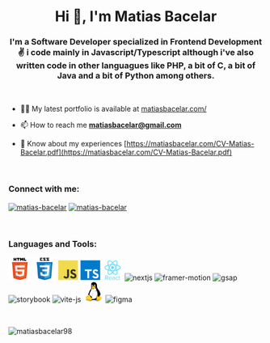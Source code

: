<h1 align="center">Hi 👋, I'm Matias Bacelar</h1>
<h3 align="center">I'm a Software Developer specialized in Frontend Development ✌ i code mainly in Javascript/Typescript although i've also written code in other languagues like PHP, a bit of C, a bit of Java and a bit of Python among others.</h3>

&nbsp;

- 👨‍💻 My latest portfolio is available at [matiasbacelar.com/](https://matiasbacelar.com/)

- 📫 How to reach me **matiasbacelar@gmail.com**

- 📄 Know about my experiences [https://matiasbacelar.com/CV-Matias-Bacelar.pdf](https://matiasbacelar.com/CV-Matias-Bacelar.pdf)

&nbsp;

<h3 align="left">Connect with me:</h3>
<p align="left">
<a href="https://linkedin.com/in/matias-bacelar" target="blank"><img align="center" src="https://raw.githubusercontent.com/rahuldkjain/github-profile-readme-generator/master/src/images/icons/Social/linked-in-alt.svg" alt="matias-bacelar" height="30" width="40" /></a>
<a href="mailto:matiasbacelar@gmail.com" target="blank"><img align="center" src="https://imgs.search.brave.com/8fYAauKuq8SXuo-255zjUeSLcXN4pJuwLXAnj7BK0cM/rs:fit:860:0:0:0/g:ce/aHR0cHM6Ly9tYWls/bWV0ZW9yLmNvbS9s/b2dvcy9hc3NldHMv/UE5HL0dtYWlsX0xv/Z29fMTI4cHgucG5n" alt="matias-bacelar" height="28" width="35" /></a>
</p>

&nbsp;

<h3 align="left">Languages and Tools:</h3>
<p align="left">
    <img
      src="https://raw.githubusercontent.com/devicons/devicon/master/icons/html5/html5-original-wordmark.svg"
      alt="html5"
      width="45"
      height="45"
    />
    <img
      src="https://raw.githubusercontent.com/devicons/devicon/master/icons/css3/css3-original-wordmark.svg"
      alt="css3"
      width="45"
      height="45"
    />
    <img
      src="https://raw.githubusercontent.com/devicons/devicon/master/icons/javascript/javascript-original.svg"
      alt="javascript"
      width="40"
      height="40"
    />
    <img
      src="https://raw.githubusercontent.com/devicons/devicon/master/icons/typescript/typescript-original.svg"
      alt="typescript"
      width="40"
      height="40"
    />
    <img
      src="https://raw.githubusercontent.com/devicons/devicon/master/icons/react/react-original-wordmark.svg"
      alt="react"
      width="40"
      height="40"
    />
     <img
      src="https://imgs.search.brave.com/2jqV7AohPrzALz72bm5YOlrcYh7IMkYrqtDIr7w_dgM/rs:fit:860:0:0:0/g:ce/aHR0cHM6Ly92ZXJj/ZWwuY29tL21rdG5n/L19uZXh0L3N0YXRp/Yy9tZWRpYS9sb2dv/LW5leHRqcy1sb2dv/LWRhcmsuZmE5ZDdm/Yjkuc3Zn"
      alt="nextjs"
      width="40"
      height="40"
    />
    <img
      src="https://cdn.worldvectorlogo.com/logos/framer-motion.svg"
      alt="framer-motion"
      width="50"
      height="40" />
    <img
      src="https://gsap.com/community/uploads/monthly_2020_03/tweenmax.png.cf27916e926fbb328ff214f66b4c8429.png"
      alt="gsap"
      width="40"
      height="40" />
    <img
      src="https://www.svgrepo.com/show/354397/storybook-icon.svg"
      alt="storybook"
      width="40"
      height="40" />
    <img
      src="https://seeklogo.com/images/V/vite-logo-BFD4283991-seeklogo.com.png"
      alt="vite-js"
      width="40"
      height="40" />
    <img
      src="https://raw.githubusercontent.com/devicons/devicon/master/icons/linux/linux-original.svg"
      alt="linux"
      width="40"
      height="40"
    />
    <img
      src="https://www.vectorlogo.zone/logos/figma/figma-icon.svg"
      alt="figma"
      width="40"
      height="40"
    />
</p>

</p>


&nbsp;


<p><img align="center" src="https://github-readme-stats.vercel.app/api/top-langs?username=matiasbacelar98&show_icons=true&locale=en&layout=compact" alt="matiasbacelar98" /></p>
